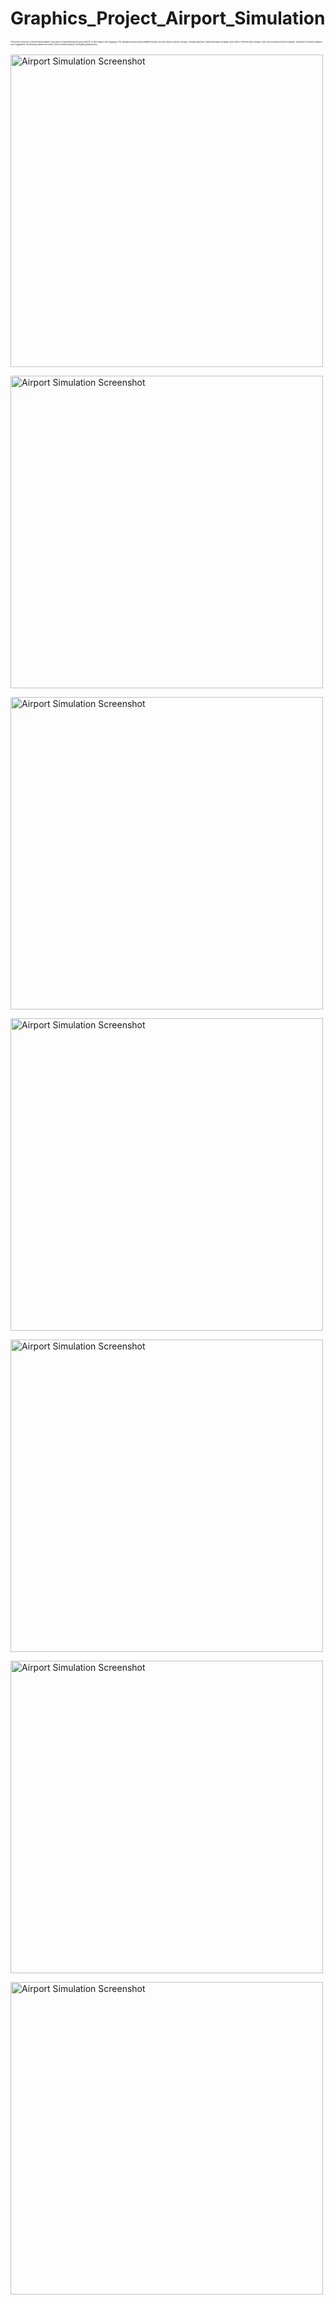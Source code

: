 # Graphics_Project_Airport_Simulation
<span style="font-size:3px;">The project presents a virtual representation of an airport terminal designed using OpenGL to feel realistic and engaging. The simulation incorporates detailed features such as check-in points, lounges, vending machines, flight information displays, and outdoor elements like runways, trees, and a spherical world sculpture. Interactive elements enhance user engagement by allowing camera movement, object transformations, and lighting adjustments.


<img src="https://github.com/user-attachments/assets/979d52ee-8bc3-4f44-a048-b356e0b8b31f" 
     alt="Airport Simulation Screenshot" 
     style="width: 500px; height: auto;">
     
 <img src="https://github.com/user-attachments/assets/0a0cd828-4c64-435d-a611-b858d1590143" 
     alt="Airport Simulation Screenshot" 
     style="width: 500px; height: auto;">

 <img src="https://github.com/user-attachments/assets/18987288-f63c-4083-8ea0-5329d48a02c4" 
     alt="Airport Simulation Screenshot" 
     style="width: 500px; height: auto;">

 <img src="https://github.com/user-attachments/assets/b386671f-fbb8-4442-a175-8329f96b3b85" 
     alt="Airport Simulation Screenshot" 
     style="width: 500px; height: auto;">

 <img src="https://github.com/user-attachments/assets/a3a6d56e-176d-48da-8fb4-4d5c561d0173" 
     alt="Airport Simulation Screenshot" 
     style="width: 500px; height: auto;">

 <img src="https://github.com/user-attachments/assets/3e19363e-d479-4350-b6ab-a9f132e9fb2b" 
     alt="Airport Simulation Screenshot" 
     style="width: 500px; height: auto;">

 <img src="https://github.com/user-attachments/assets/9d7ac91d-3ecf-4845-8eb5-8c94035a7976" 
     alt="Airport Simulation Screenshot" 
     style="width: 500px; height: auto;">

</span>

